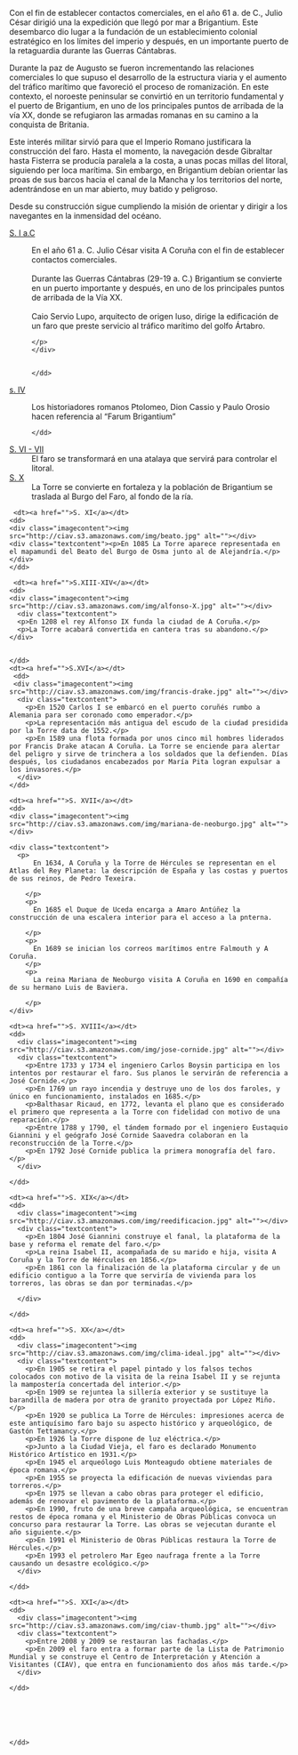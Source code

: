 Con el fin de establecer contactos comerciales, en el año 61 a. de C., Julio César dirigió una la expedición que llegó por mar a Brigantium. Este desembarco dio lugar a la fundación de un establecimiento colonial estratégico en los límites del imperio y después, en un importante puerto de la retaguardia durante las Guerras Cántabras. 

Durante la paz de Augusto se fueron incrementando las relaciones comerciales lo que supuso el desarrollo de la estructura viaria y el aumento del tráfico marítimo que favoreció el proceso de romanización. En este contexto, el noroeste peninsular se convirtió en un territorio fundamental y el puerto de Brigantium, en uno de los principales puntos de arribada de la vía XX, donde se refugiaron las armadas romanas en su camino a la conquista de Britania. 

Este interés militar sirvió para que el Imperio Romano justificara la construcción del faro. Hasta el momento, la navegación desde Gibraltar hasta Fisterra se producía paralela a la costa, a unas pocas millas del litoral, siguiendo per loca marítima. Sin embargo, en Brigantium debían orientar las proas de sus barcos hacia el canal de la Mancha y los territorios del norte, adentrándose en un mar abierto, muy batido y peligroso. 
    

Desde su construcción sigue cumpliendo la misión de orientar y dirigir a los navegantes en la inmensidad del océano. 

<dl class="accordion">
  <dt><a href="">S. I a.C</a></dt>
    <dd>
    <div class="imagecontent"><img src="http://ciav.s3.amazonaws.com/img/gayo-julio-cesar.jpg" alt=""></div>
    <div class="textcontent">
    <p>
      En el año 61 a. C. Julio César visita A Coruña con el fin de establecer contactos comerciales. <br><br>
      Durante las Guerras Cántabras (29-19 a. C.) Brigantium se convierte en un puerto importante y después, en uno de los principales puntos de arribada de la Vía XX. <br><br>
      Caio Servio Lupo, arquitecto de origen luso, dirige la edificación de un faro que preste servicio al tráfico marítimo del golfo Ártabro.

    </p>
    </div>
    
    
    </dd>



  <dt><a href="">s. IV</a></dt>
    <dd>
    <div class="imagecontent"><img src="http://ciav.s3.amazonaws.com/img/06.png" alt=""></div>
    <div class="textcontent"><p>Los historiadores romanos Ptolomeo, Dion Cassio y Paulo Orosio hacen referencia al “Farum Brigantium”</p></div>

    </dd>

  <dt><a href="">S. VI - VII</a></dt>
    <dd>El faro se transformará en una atalaya que servirá para controlar el litoral.</dd>

   <dt><a href="">S. X</a></dt>
    <dd>La Torre se convierte en fortaleza y la población de Brigantium se traslada al Burgo del Faro, al fondo de la ría.</dd>

     <dt><a href="">S. XI</a></dt>
    <dd>
    <div class="imagecontent"><img src="http://ciav.s3.amazonaws.com/img/beato.jpg" alt=""></div>
    <div class="textcontent"><p>En 1085 La Torre aparece representada en el mapamundi del Beato del Burgo de Osma junto al de Alejandría.</p></div>
    </dd>

     <dt><a href="">S.XIII-XIV</a></dt>
    <dd>
    <div class="imagecontent"><img src="http://ciav.s3.amazonaws.com/img/alfonso-X.jpg" alt=""></div>
      <div class="textcontent">
      <p>En 1208 el rey Alfonso IX funda la ciudad de A Coruña.</p>
      <p>La Torre acabará convertida en cantera tras su abandono.</p>
    </div>
    

    </dd>
    <dt><a href="">S.XVI</a></dt>
     <dd>
     <div class="imagecontent"><img src="http://ciav.s3.amazonaws.com/img/francis-drake.jpg" alt=""></div>
      <div class="textcontent">
        <p>En 1520 Carlos I se embarcó en el puerto coruñés rumbo a Alemania para ser coronado como emperador.</p>
        <p>La representación más antigua del escudo de la ciudad presidida por la Torre data de 1552.</p>
        <p>En 1589 una flota formada por unos cinco mil hombres liderados por Francis Drake atacan A Coruña. La Torre se enciende para alertar del peligro y sirve de trinchera a los soldados que la defienden. Días después, los ciudadanos encabezados por María Pita logran expulsar a los invasores.</p>
      </div>
    </dd>

    <dt><a href="">S. XVII</a></dt>
    <dd>
    <div class="imagecontent"><img src="http://ciav.s3.amazonaws.com/img/mariana-de-neoburgo.jpg" alt=""></div>

    <div class="textcontent">
      <p>
          En 1634, A Coruña y la Torre de Hércules se representan en el Atlas del Rey Planeta: la descripción de España y las costas y puertos de sus reinos, de Pedro Texeira.

        </p>
        <p>
          En 1685 el Duque de Uceda encarga a Amaro Antúñez la construcción de una escalera interior para el acceso a la pnterna.

        </p>
        <p>
          En 1689 se inician los correos marítimos entre Falmouth y A Coruña.
        </p>
        <p>
          La reina Mariana de Neoburgo visita A Coruña en 1690 en compañía de su hermano Luis de Baviera.

        </p>
    </div>

    <dt><a href="">S. XVIII</a></dt>
    <dd>
      <div class="imagecontent"><img src="http://ciav.s3.amazonaws.com/img/jose-cornide.jpg" alt=""></div>
      <div class="textcontent">
        <p>Entre 1733 y 1734 el ingeniero Carlos Boysin participa en los intentos por restaurar el faro. Sus planos le servirán de referencia a José Cornide.</p>
        <p>En 1769 un rayo incendia y destruye uno de los dos faroles, y único en funcionamiento, instalados en 1685.</p>
        <p>Balthasar Ricaud, en 1772, levanta el plano que es considerado el primero que representa a la Torre con fidelidad con motivo de una reparación.</p>
        <p>Entre 1788 y 1790, el tándem formado por el ingeniero Eustaquio Giannini y el geógrafo José Cornide Saavedra colaboran en la reconstrucción de la Torre.</p>
        <p>En 1792 José Cornide publica la primera monografía del faro.</p>
      </div>

    </dd>

    <dt><a href="">S. XIX</a></dt>
    <dd>
      <div class="imagecontent"><img src="http://ciav.s3.amazonaws.com/img/reedificacion.jpg" alt=""></div>
      <div class="textcontent">
        <p>En 1804 José Giannini construye el fanal, la plataforma de la base y reforma el remate del faro.</p>
        <p>La reina Isabel II, acompañada de su marido e hija, visita A Coruña y la Torre de Hércules en 1856.</p>
        <p>En 1861 con la finalización de la plataforma circular y de un edificio contiguo a la Torre que serviría de vivienda para los torreros, las obras se dan por terminadas.</p>

      </div>

    </dd>

    <dt><a href="">S. XX</a></dt>
    <dd>
      <div class="imagecontent"><img src="http://ciav.s3.amazonaws.com/img/clima-ideal.jpg" alt=""></div>
      <div class="textcontent">
        <p>En 1905 se retira el papel pintado y los falsos techos colocados con motivo de la visita de la reina Isabel II y se rejunta la mampostería concertada del interior.</p>
        <p>En 1909 se rejuntea la sillería exterior y se sustituye la barandilla de madera por otra de granito proyectada por López Miño.</p>
        <p>En 1920 se publica La Torre de Hércules: impresiones acerca de este antiquísimo faro bajo su aspecto histórico y arqueológico, de Gastón Tettamancy.</p>
        <p>En 1926 la Torre dispone de luz eléctrica.</p>
        <p>Junto a la Ciudad Vieja, el faro es declarado Monumento Histórico Artístico en 1931.</p>
        <p>En 1945 el arqueólogo Luis Monteagudo obtiene materiales de época romana.</p>
        <p>En 1955 se proyecta la edificación de nuevas viviendas para torreros.</p>
        <p>En 1975 se llevan a cabo obras para proteger el edificio, además de renovar el pavimento de la plataforma.</p>
        <p>En 1990, fruto de una breve campaña arqueológica, se encuentran restos de época romana y el Ministerio de Obras Públicas convoca un concurso para restaurar la Torre. Las obras se vejecutan durante el año siguiente.</p>
        <p>En 1991 el Ministerio de Obras Públicas restaura la Torre de Hércules.</p>
        <p>En 1993 el petrolero Mar Egeo naufraga frente a la Torre causando un desastre ecológico.</p>
      </div>

    </dd>

    <dt><a href="">S. XXI</a></dt>
    <dd>
      <div class="imagecontent"><img src="http://ciav.s3.amazonaws.com/img/ciav-thumb.jpg" alt=""></div>
      <div class="textcontent">
        <p>Entre 2008 y 2009 se restauran las fachadas.</p>
        <p>En 2009 el faro entra a formar parte de la Lista de Patrimonio Mundial y se construye el Centro de Interpretación y Atención a Visitantes (CIAV), que entra en funcionamiento dos años más tarde.</p>
      </div>

    </dd>
      
        
        

      

    </dd>






</dl>